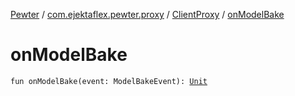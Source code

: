 [Pewter](../../index.md) / [com.ejektaflex.pewter.proxy](../index.md) / [ClientProxy](index.md) / [onModelBake](./on-model-bake.md)

# onModelBake

`fun onModelBake(event: ModelBakeEvent): `[`Unit`](https://kotlinlang.org/api/latest/jvm/stdlib/kotlin/-unit/index.html)